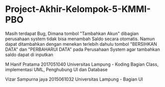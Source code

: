 # Project-Akhir-Kelompok-5-KMMI-PBO
Masih terdapat Bug, Dimana tombol "Tambahkan Akun" dibagian perusahaan system tidak bisa menambah Saldo secara otomatis.
Namun dapat ditambahkan dengan menekan terlebih dahulu  tombol "BERSIHKAN DATA" dan "PERBAHARUI DATA" pada Perusahaan System agar tambahkan saldo dapat di inputkan


M Hanif Pratama 2017051040 Universitas Lampung - Koding Bagian Class, implementasi UML, Penghubung UI dan Database

Vizar Sampurna jaya 2015061032 Universitas Lampung - Bagian UI
